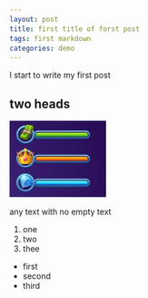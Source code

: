 ```yaml
---
layout: post
title: first title of forst post
tags: first markdown
categories: demo
---
```


I start to write  my first post

## two heads

![add image](/image/doubleResize.jpg)

any text with no empty text
1. one
2. two
3. thee

- first
- second
- third


